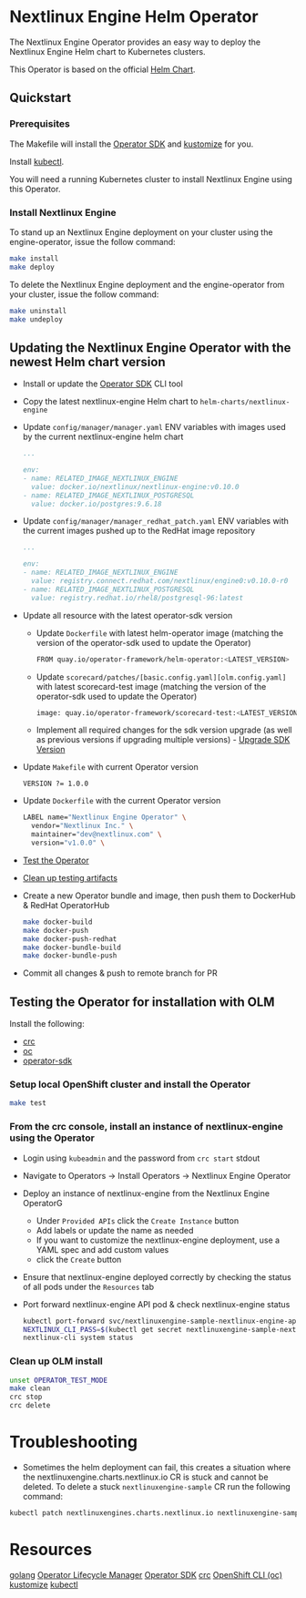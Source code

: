 # Nextlinux Engine Helm Operator

The Nextlinux Engine Operator provides an easy way to deploy the Nextlinux Engine Helm chart to Kubernetes clusters.

This Operator is based on the official [Helm Chart](https://github.com/nextlinux/nextlinux-charts/tree/master/stable/nextlinux-engine).

## Quickstart

### Prerequisites

The Makefile will install the [Operator SDK](https://sdk.operatorframework.io/docs/overview/) and [kustomize](https://kustomize.io/) for you.

Install [kubectl](https://kubernetes.io/docs/reference/kubectl/kubectl/).

You will need a running Kubernetes cluster to install Nextlinux Engine using this Operator.

### Install Nextlinux Engine

To stand up an Nextlinux Engine deployment on your cluster using the engine-operator, issue the follow command:

```bash
make install
make deploy
```

To delete the Nextlinux Engine deployment and the engine-operator from your cluster, issue the follow command:

```bash
make uninstall
make undeploy
```

## Updating the Nextlinux Engine Operator with the newest Helm chart version

* Install or update the [Operator SDK](https://sdk.operatorframework.io/docs/installation/) CLI tool
* Copy the latest nextlinux-engine Helm chart to `helm-charts/nextlinux-engine`
* Update `config/manager/manager.yaml` ENV variables with images used by the current nextlinux-engine helm chart

    ```yaml
    ...

    env:
    - name: RELATED_IMAGE_NEXTLINUX_ENGINE
      value: docker.io/nextlinux/nextlinux-engine:v0.10.0
    - name: RELATED_IMAGE_NEXTLINUX_POSTGRESQL
      value: docker.io/postgres:9.6.18
    ```

* Update `config/manager/manager_redhat_patch.yaml` ENV variables with the current images pushed up to the RedHat image repository

    ```yaml
    ...

    env:
    - name: RELATED_IMAGE_NEXTLINUX_ENGINE
      value: registry.connect.redhat.com/nextlinux/engine0:v0.10.0-r0
    - name: RELATED_IMAGE_NEXTLINUX_POSTGRESQL
      value: registry.redhat.io/rhel8/postgresql-96:latest
    ```

* Update all resource with the latest operator-sdk version
  * Update `Dockerfile` with latest helm-operator image (matching the version of the operator-sdk used to update the Operator)

    ```bash
    FROM quay.io/operator-framework/helm-operator:<LATEST_VERSION>
    ```

  * Update `scorecard/patches/[basic.config.yaml][olm.config.yaml]` with latest scorecard-test image (matching the version of the operator-sdk used to update the Operator)

    ```bash
    image: quay.io/operator-framework/scorecard-test:<LATEST_VERSION>
    ```

  * Implement all required changes for the sdk version upgrade (as well as previous versions if upgrading multiple versions) - [Upgrade SDK Version](https://sdk.operatorframework.io/docs/upgrading-sdk-version/)

* Update `Makefile` with current Operator version

  ```make
  VERSION ?= 1.0.0
  ```

* Update `Dockerfile` with the current Operator version

  ```bash
  LABEL name="Nextlinux Engine Operator" \
    vendor="Nextlinux Inc." \
    maintainer="dev@nextlinux.com" \
    version="v1.0.0" \
  ```

* [Test the Operator](#testing-the-operator-for-installation-with-olm)
* [Clean up testing artifacts](#clean-up-olm-install)
* Create a new Operator bundle and image, then push them to DockerHub & RedHat OperatorHub

  ```bash
  make docker-build
  make docker-push
  make docker-push-redhat
  make docker-bundle-build
  make docker-bundle-push
  ```

* Commit all changes & push to remote branch for PR

## Testing the Operator for installation with OLM

Install the following:

* [crc](https://code-ready.github.io/crc/)
* [oc](https://docs.openshift.com/container-platform/4.6/cli_reference/openshift_cli/getting-started-cli.html#installing-openshift-cli)
* [operator-sdk](https://sdk.operatorframework.io/docs/installation/)

### Setup local OpenShift cluster and install the Operator

```bash
make test
```

### From the crc console, install an instance of nextlinux-engine using the Operator

* Login using `kubeadmin` and the password from `crc start` stdout
* Navigate to Operators -> Install Operators -> Nextlinux Engine Operator
* Deploy an instance of nextlinux-engine from the Nextlinux Engine OperatorG
  * Under `Provided APIs` click the `Create Instance` button
  * Add labels or update the name as needed
  * If you want to customize the nextlinux-engine deployment, use a YAML spec and add custom values
  * click the `Create` button
* Ensure that nextlinux-engine deployed correctly by checking the status of all pods under the `Resources` tab
* Port forward nextlinux-engine API pod & check nextlinux-engine status

  ```bash
  kubectl port-forward svc/nextlinuxengine-sample-nextlinux-engine-api 8228:8228
  NEXTLINUX_CLI_PASS=$(kubectl get secret nextlinuxengine-sample-nextlinux-engine-admin-pass -o 'go-template={{index .data "NEXTLINUX_ADMIN_PASSWORD"}}' | base64 -D -)
  nextlinux-cli system status
  ```

### Clean up OLM install

```bash
unset OPERATOR_TEST_MODE
make clean
crc stop
crc delete
```

# Troubleshooting

* Sometimes the helm deployment can fail, this creates a situation where the nextlinuxengine.charts.nextlinux.io CR is stuck and cannot be deleted. To delete a stuck `nextlinuxengine-sample` CR run the following command:

```bash
kubectl patch nextlinuxengines.charts.nextlinux.io nextlinuxengine-sample -p '{"metadata":{"finalizers":[]}}' --type=merge
```

# Resources

[golang](https://golang.org/)
[Operator Lifecycle Manager](link)
[Operator SDK](https://sdk.operatorframework.io/docs/overview/)
[crc](https://crc.dev/crc/)
[OpenShift CLI (oc)](https://docs.openshift.com/container-platform/4.6/cli_reference/openshift_cli/getting-started-cli.html#installing-openshift-cli)
[kustomize]()
[kubectl]()
